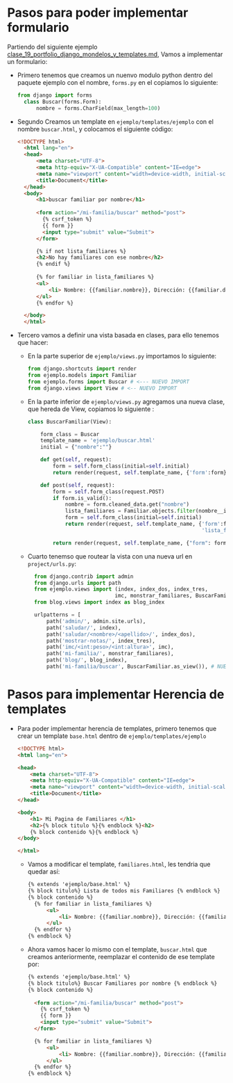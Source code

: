 # Pasos para poder implementar formulario
Partiendo del siguiente ejemplo [clase_19_portfolio_django_mondelos_y_templates.md](clase_19_portfolio_django_mondelos_y_templates.md), Vamos a implementar un formulario:

- Primero tenemos que creamos un nuenvo modulo python dentro del paquete ejemplo con el nombre, `forms.py`
  en el copiamos lo siguiente:
  
  ```python
  from django import forms
    class Buscar(forms.Form):
        nombre = forms.CharField(max_length=100)
  ```

- Segundo Creamos un template en `ejemplo/templates/ejemplo` con el nombre `buscar.html`, y colocamos el siguiente código:
  ```html
  <!DOCTYPE html>
    <html lang="en">
    <head>
        <meta charset="UTF-8">
        <meta http-equiv="X-UA-Compatible" content="IE=edge">
        <meta name="viewport" content="width=device-width, initial-scale=1.0">
        <title>Document</title>
    </head>
    <body>
        <h1>buscar familiar por nombre</h1>
      
        <form action="/mi-familia/buscar" method="post">
          {% csrf_token %}
          {{ form }}
          <input type="submit" value="Submit">
        </form>

        {% if not lista_familiares %}   
        <h2>No hay familiares con ese nombre</h2>
        {% endif %}
        
        {% for familiar in lista_familiares %}
        <ul>
            <li> Nombre: {{familiar.nombre}}, Dirección: {{familiar.direccion}}, Pasaporte: {{familiar.numero_pasaporte}}</li>
        </ul>
        {% endfor %}

    </body>
    </html>
  ``` 

- Tercero vamos a definir una vista basada en clases, para ello tenemos que hacer:
  - En la parte superior de `ejemplo/views.py` importamos lo siguiente:
    ```python
    from django.shortcuts import render
    from ejemplo.models import Familiar
    from ejemplo.forms import Buscar # <--- NUEVO IMPORT
    from django.views import View # <-- NUEVO IMPORT 
    ```
  - En la parte inferior de `ejemplo/views.py` agregamos una nueva clase, que hereda de View, copiamos lo siguiente :
    ```python
    class BuscarFamiliar(View):

        form_class = Buscar
        template_name = 'ejemplo/buscar.html'
        initial = {"nombre":""}

        def get(self, request):
            form = self.form_class(initial=self.initial)
            return render(request, self.template_name, {'form':form})

        def post(self, request):
            form = self.form_class(request.POST)
            if form.is_valid():
                nombre = form.cleaned_data.get("nombre")
                lista_familiares = Familiar.objects.filter(nombre__icontains=nombre).all() 
                form = self.form_class(initial=self.initial)
                return render(request, self.template_name, {'form':form, 
                                                            'lista_familiares':lista_familiares})

            return render(request, self.template_name, {"form": form})

    ```
  - Cuarto tenemso que routear la vista con una nueva url en `project/urls.py`:
    ```python
      from django.contrib import admin
      from django.urls import path
      from ejemplo.views import (index, index_dos, index_tres, 
                                imc, monstrar_familiares, BuscarFamiliar)
      from blog.views import index as blog_index

      urlpatterns = [
          path('admin/', admin.site.urls),
          path('saludar/', index),
          path('saludar/<nombre>/<apellido>/', index_dos),
          path('mostrar-notas/', index_tres),
          path('imc/<int:peso>/<int:altura>', imc),
          path('mi-familia/', monstrar_familiares),
          path('blog/', blog_index),
          path('mi-familia/buscar', BuscarFamiliar.as_view()), # NUEVA RUTA PARA BUSCAR FAMILIAR

    ```

# Pasos para implementar Herencia de templates

- Para poder implementar herencia de templates, primero tenemos que crear un template `base.html` dentro de `ejemplo/templates/ejemplo`
  ```html
  <!DOCTYPE html>
  <html lang="en">

  <head>
      <meta charset="UTF-8">
      <meta http-equiv="X-UA-Compatible" content="IE=edge">
      <meta name="viewport" content="width=device-width, initial-scale=1.0">
      <title>Document</title>
  </head>

  <body>
      <h1> Mi Pagina de Familiares </h1>
      <h2>{% block titulo %}{% endblock %}<h2>
      {% block contenido %}{% endblock %}
  </body>

  </html>
  ```

  - Vamos a modificar el template, `familiares.html`, les tendria que quedar así:

    ```html
    {% extends 'ejemplo/base.html' %}
    {% block titulo%} Lista de todos mis Familiares {% endblock %}
    {% block contenido %}
      {% for familiar in lista_familiares %}
          <ul>
              <li> Nombre: {{familiar.nombre}}, Dirección: {{familiar.direccion}}, Pasaporte: {{familiar.numero_pasaporte}}</li>
          </ul>
      {% endfor %}
    {% endblock %}
    ```

  - Ahora vamos hacer lo mismo con el template, `buscar.html` que creamos anteriormente, reemplazar el contenido de ese template por:

    ```html
    {% extends 'ejemplo/base.html' %}
    {% block titulo%} Buscar Familiares por nombre {% endblock %}
    {% block contenido %}
      
      <form action="/mi-familia/buscar" method="post">
        {% csrf_token %}
        {{ form }}
        <input type="submit" value="Submit">
      </form>

      {% for familiar in lista_familiares %}
          <ul>
              <li> Nombre: {{familiar.nombre}}, Dirección: {{familiar.direccion}}, Pasaporte: {{familiar.numero_pasaporte}}</li>
          </ul>
      {% endfor %}
    {% endblock %}
    ```

